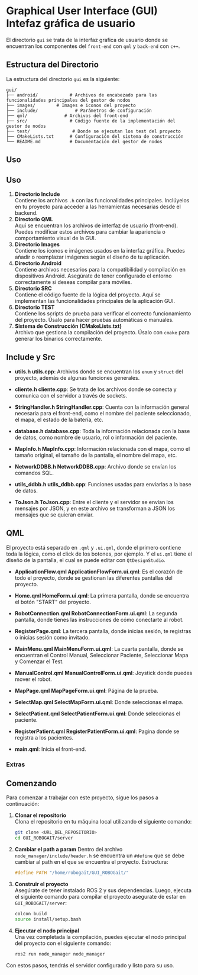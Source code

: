 # Graphical User Interface (GUI) Intefaz gráfica de usuario

El directorio `gui` se trata de la interfaz grafica de usuario donde se encuentran los componentes del `front-end` con `qml` y `back-end` con `c++`.

## Estructura del Directorio

La estructura del directorio `gui` es la siguiente:

```
gui/
├── android/            # Archivos de encabezado para las funcionalidades principales del gestor de nodos
├── images/        # Images e iconos del proyecto
├── include/              # Parámetros de configuración
├── qml/              # Archivos del front-end
├── src/                # Código fuente de la implementación del gestor de nodos
├── test/                # Donde se ejecutan los test del proyecto
├── CMakeLists.txt      # Configuración del sistema de construcción
└── README.md           # Documentación del gestor de nodos
```

## Uso


## Uso

1. **Directorio Include**  
   Contiene los archivos `.h` con las funcionalidades principales. Inclúyelos en tu proyecto para acceder a las herramientas necesarias desde el backend.
2. **Directorio QML**  
   Aquí se encuentran los archivos de interfaz de usuario (front-end). Puedes modificar estos archivos para cambiar la apariencia o comportamiento visual de la GUI.
3. **Directorio Images**  
   Contiene los íconos e imágenes usados en la interfaz gráfica. Puedes añadir o reemplazar imágenes según el diseño de tu aplicación.
4. **Directorio Android**  
   Contiene archivos necesarios para la compatibilidad y compilación en dispositivos Android. Asegúrate de tener configurado el entorno correctamente si deseas compilar para móviles.
5. **Directorio SRC**  
   Contiene el código fuente de la lógica del proyecto. Aquí se implementan las funcionalidades principales de la aplicación GUI.
6. **Directorio TEST**  
   Contiene los scripts de prueba para verificar el correcto funcionamiento del proyecto. Úsalo para hacer pruebas automáticas o manuales.
7. **Sistema de Construcción (CMakeLists.txt)**  
   Archivo que gestiona la compilación del proyecto. Úsalo con `cmake` para generar los binarios correctamente.

## Include y Src

+ **utils.h utils.cpp**: Archivos donde se encuentran los `enum` y `struct` del proyecto, además de algunas funciones generales.

+ **cliente.h cliente.cpp**: Se trata de los archivos donde se conecta y comunica con el servidor a través de sockets.

+ **StringHandler.h StringHandler.cpp**: Cuenta con la información general necesaria para el front-end, como el nombre del paciente seleccionado, el mapa, el estado de la batería, etc.

+ **database.h database.cpp**: Toda la información relacionada con la base de datos, como nombre de usuario, rol o información del paciente.

+ **MapInfo.h MapInfo.cpp**: Información relacionada con el mapa, como el tamaño original, el tamaño de la pantalla, el nombre del mapa, etc.

+ **NetworkDDBB.h NetworkDDBB.cpp**: Archivo donde se envían los comandos SQL.

+ **utils_ddbb.h utils_ddbb.cpp**: Funciones usadas para enviarlas a la base de datos.

+ **ToJson.h ToJson.cpp**: Entre el cliente y el servidor se envían los mensajes por JSON, y en este archivo se transforman a JSON los mensajes que se quieran enviar.
## QML
El proyecto está separado en `.qml` y `.ui.qml`, donde el primero contiene toda la lógica, como el click de los botones, por ejemplo. Y el `ui.qml` tiene el diseño de la pantalla, el cual se puede editar con `QtDesignStudio`.

+ **ApplicationFlow.qml ApplicationFlowForm.ui.qml**: Es el corazón de todo el proyecto, donde se gestionan las diferentes pantallas del proyecto.

+ **Home.qml HomeForm.ui.qml**: La primera pantalla, donde se encuentra el botón "START" del proyecto.

+ **RobotConnection.qml RobotConnectionForm.ui.qml**: La segunda pantalla, donde tienes las instrucciones de cómo conectarte al robot.

+ **RegisterPage.qml**: La tercera pantalla, donde inicias sesión, te registras o inicias sesión como invitado.

+ **MainMenu.qml MainMenuForm.ui.qml**: La cuarta pantalla, donde se encuentran el Control Manual, Seleccionar Paciente, Seleccionar Mapa y Comenzar el Test.

+ **ManualControl.qml ManualControlForm.ui.qml**: Joystick donde puedes mover el robot.

+ **MapPage.qml MapPageForm.ui.qml**: Página de la prueba.

+ **SelectMap.qml SelectMapForm.ui.qml**: Donde seleccionas el mapa.

+ **SelectPatient.qml SelectPatientForm.ui.qml**: Donde seleccionas el paciente.

+ **RegisterPatient.qml RegisterPatientForm.ui.qml**: Pagina donde se registra a los pacientes.

+ **main.qml**: Inicia el front-end.


### Extras



## Comenzando

Para comenzar a trabajar con este proyecto, sigue los pasos a continuación:

1. **Clonar el repositorio**  
   Clona el repositorio en tu máquina local utilizando el siguiente comando:
   ```bash
   git clone <URL_DEL_REPOSITORIO>
   cd GUI_ROBOGAIT/server
   ```

2. **Cambiar el path a param**
   Dentro del archivo `node_manager/include/header.h` se encuentra un `#define` que se debe cambiar al path en el que se encuentra el proyecto. Estructura:
   ```C 
   #define PATH "/home/robogait/GUI_ROBOGait/"
   ```

3. **Construir el proyecto**  
   Asegúrate de tener instalado ROS 2 y sus dependencias. Luego, ejecuta el siguiente comando para compilar el proyecto asegurate de estar en `GUI_ROBOGAIT/server`:
   ```bash
   colcon build
   source install/setup.bash
   ```

4. **Ejecutar el nodo principal**  
   Una vez completada la compilación, puedes ejecutar el nodo principal del proyecto con el siguiente comando:
   ```bash
   ros2 run node_manager node_manager
   ```

Con estos pasos, tendrás el servidor configurado y listo para su uso.
